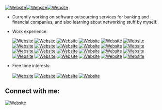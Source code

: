 <!--### Greetings! <img src="https://media.giphy.com/media/hvRJCLFzcasrR4ia7z/giphy.gif" width="18px">-->

<!--I'm Yawar P.<br/>-->
[![Website](https://img.shields.io/badge/Software%20%20Developer-darkblue?style=for-the-badge)](https://github.com/YawarPandar)[![Website](https://img.shields.io/badge/InfoSec%20%20Enthusiastic-darkred?style=for-the-badge)](https://github.com/YawarPandar)[![Website](https://img.shields.io/badge/Casual%20%20Gamer-yellow?style=for-the-badge)](https://github.com/YawarPandar)

- Currently working on software outsourcing services for banking and financial companies, and also learning about networking stuff by myself.
- Work experience:<br/>

  [![Website](https://img.shields.io/badge/Visual%20%20Studio%20%20.Net-blue?style=flat&logo=visual-studio)](https://visualstudio.microsoft.com/vs/) [![Website](https://img.shields.io/badge/.NET-purple?style=flat&logo=.net)](https://dotnet.microsoft.com/) [![Website](https://img.shields.io/badge/Visual%20%20Studio%20%20Code-blue?style=flat&logo=visual-studio-code)](https://code.visualstudio.com/) [![Website](https://img.shields.io/badge/Red%20%20Hat%20%20CodeReady%20%20Studio-red?style=flat&logo=red-hat)](https://www.redhat.com/en/technologies/jboss-middleware/codeready-studio) [![Website](https://img.shields.io/badge/Microsoft%20%20SQL%20%20Server-red?style=flat&logo=microsoft-sql-server)](https://www.microsoft.com/en-us/sql-server/sql-server-2019) [![Website](https://img.shields.io/badge/Oracle-red?style=flat&logo=oracle)](https://www.oracle.com/database/) [![Website](https://img.shields.io/badge/MySQL-blue?style=flat&logo=mysql)](https://www.mysql.com/) [![Website](https://img.shields.io/badge/MongoDB-brightgreen?style=flat&logo=mongodb)](https://www.mongodb.com/) [![Website](https://img.shields.io/badge/Microsoft%20%20Azure-lightgray?style=flat&logo=microsoft-azure)](https://azure.microsoft.com/en-us/) [![Website](https://img.shields.io/badge/Amazon%20%20AWS-yellowgreen?style=flat&logo=amazon-aws)](https://aws.amazon.com/) [![Website](https://img.shields.io/badge/C%23-red?style=flat&logo=c-sharp)](https://angular.io/) [![Website](https://img.shields.io/badge/Angular-red?style=flat&logo=angular)](https://angular.io/) [![Website](https://img.shields.io/badge/Java-red?style=flat&logo=java)](https://www.java.com/) [![Website](https://img.shields.io/badge/JavaScript-yellow?style=flat&logo=javascript)](https://www.javascript.com/) [![Website](https://img.shields.io/badge/JQuery-blue?style=flat&logo=jquery)](https://jquery.com/) [![Website](https://img.shields.io/badge/TypeScript-blue?style=flat&logo=typescript)](https://www.typescriptlang.org/) [![Website](https://img.shields.io/badge/PHP-blueviolet?style=flat&logo=php)](https://www.php.net/) [![Website](https://img.shields.io/badge/Power%20%20BI-yellow?style=flat&logo=power-bi)](https://powerbi.microsoft.com/) [![Website](https://img.shields.io/badge/Microsoft%20%20Visio-blue?style=flat&logo=microsoft-visio)](https://office.live.com/start/visio.aspx) [![Website](https://img.shields.io/badge/Red%20%20Hat%20%20JBoss%20%20Fuse%20%20Karaf-blue?style=flat&logo=red-hat)](https://github.com/jboss-fuse/fuse-karaf) [![Website](https://img.shields.io/badge/Red%20%20Hat%20%20JBoss%20%20EAP-blue?style=flat&logo=red-hat)](https://www.redhat.com/en/technologies/jboss-middleware/application-platform) [![Website](https://img.shields.io/badge/Red%20%20Hat%20%20JBoss%20%20BRMS-blue?style=flat&logo=red-hat)](https://www.cmsdistribution.com/product/red-hat-jboss-brms/) [![Website](https://img.shields.io/badge/Apache%20%20HTTP%20%20Server-red?style=flat&logo=apache)](https://httpd.apache.org/) [![Website](https://img.shields.io/badge/Swagger-green?style=flat&logo=swagger)](https://swagger.io/)
 
- Free time interests:<br/>  
  [![Website](https://img.shields.io/badge/Kali%20%20Linux-black?style=flat&logo=kali-linux)](https://www.kali.org/) [![Website](https://img.shields.io/badge/Android-green?style=flat&logo=android)](https://www.android.com/) [![Website](https://img.shields.io/badge/Android%20%20Studio-green?style=flat&logo=android-studio)](https://developer.android.com/studio/) [![Website](https://img.shields.io/badge/PS%20%20Vita-blue?style=flat&logo=playstation-vita)](https://en.wikipedia.org/wiki/PlayStation_Vita)

## Connect with me:
[![Website](https://img.shields.io/badge/LinkedIn-blue?style=flat&logo=linkedin)][linkedin]
<br />
<!-- variables used above -->
[website]: https://www.facebook.com/mf.ramirezl
[twitter]: https://twitter.com/YawarPandar
[linkedin]: https://www.linkedin.com/in/mauricioramirezrl/
